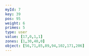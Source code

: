 ```yaml
---
myId: 7
key: 39
pos: 95
weight: 6
primes: 5
type: user
value: [17,0,1,1]
zones: [1,30,40,0]
object: [56,71,85,89,94,102,171,206]
---
```


